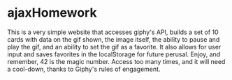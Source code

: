 # ajaxHomework

This is a very simple website that accesses giphy's API, builds a set of 10 cards with data on the gif shown, the image itself, the ability to pause and play the gif, and an ability to set the gif as a favorite. It also allows for user input and saves favorites in the localStorage for future perusal. Enjoy, and remember, 42 is the magic number.  Access too many times, and it will need a cool-down, thanks to Giphy's rules of engagement.
